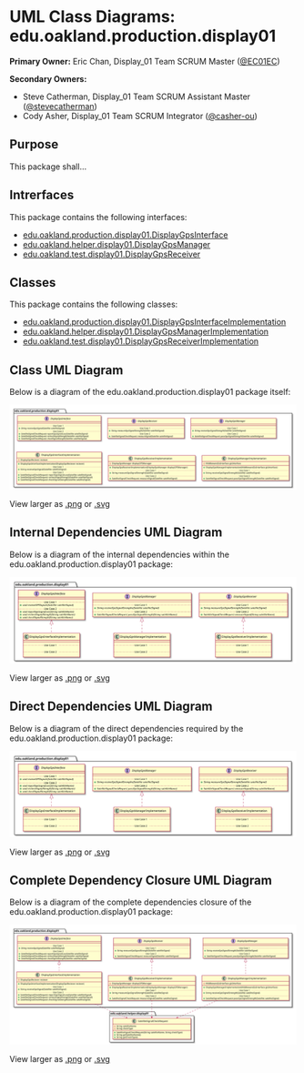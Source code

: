 # UML Class Diagrams: edu.oakland.production.display01

**Primary Owner:** Eric Chan, Display_01 Team SCRUM Master ([@EC01EC](https://github.com/EC01EC/))

**Secondary Owners:**

- Steve Catherman, Display_01 Team SCRUM Assistant Master ([@stevecatherman](https://github.com/stevecatherman/))
- Cody Asher, Display_01 Team SCRUM Integrator ([@casher-ou](https://github.com/casher-ou/))

## Purpose

This package shall...

## Intrerfaces

This package contains the following interfaces:

- [edu.oakland.production.display01.DisplayGpsInterface](DisplayGpsInterface)
- [edu.oakland.helper.display01.DisplayGpsManager](DisplayGpsManager)
- [edu.oakland.test.display01.DisplayGpsReceiver](DisplayGpsReceiver)

## Classes

This package contains the following classes:

- [edu.oakland.production.display01.DisplayGpsInterfaceImplementation](DisplayGpsInterfaceImplementation)
- [edu.oakland.helper.display01.DisplayGpsManagerImplementation](DisplayGpsManagerImplementation)
- [edu.oakland.test.display01.DisplayGpsReceiverImplementation](DisplayGpsReceiverImplementation)

## Class UML Diagram

Below is a diagram of the edu.oakland.production.display01 package itself:

![edu.oakland.production.display01](./Display01ProductionPackage.svg)

View larger as [.png](./Display01ProductionPackage.png) or [.svg](./Display01ProductionPackage.svg)

## Internal Dependencies UML Diagram

Below is a diagram of the internal dependencies within the edu.oakland.production.display01 package:

![edu.oakland.production.display01 Internal Dependencies](./Display01ProductionPackage_InternalDependencies.svg)

View larger as [.png](./Display01ProductionPackage_InternalDependencies.png) or [.svg](./Display01ProductionPackage_InternalDependencies.svg)

## Direct Dependencies UML Diagram

Below is a diagram of the direct dependencies required by the edu.oakland.production.display01 package:

![edu.oakland.production.display01 Direct Dependencies](./Display01ProductionPackage_DirectDependencies.svg)

View larger as [.png](./Display01ProductionPackage_DirectDependencies.png) or [.svg](./Display01ProductionPackage_DirectDependencies.svg)

## Complete Dependency Closure UML Diagram

Below is a diagram of the complete dependencies closure of the edu.oakland.production.display01 package:

![edu.oakland.production.display01 Dependency Closure](./Display01ProductionPackage_Closure.svg)

View larger as [.png](./Display01ProductionPackage_Closure.png) or [.svg](./Display01ProductionPackage_Closure.svg)
